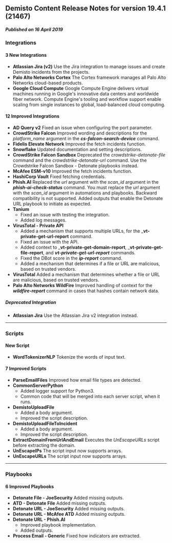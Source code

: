## Demisto Content Release Notes for version 19.4.1 (21467)
##### Published on 16 April 2019
### Integrations

####  3 New Integrations
- __Atlassian Jira (v2)__
Use the Jira integration to manage issues and create Demisto incidents from the projects.
- __Palo Alto Networks Cortex__
The Cortex framework manages all Palo Alto Networks cloud-based products.
- __Google Cloud Compute__
Google Compute Engine delivers virtual machines running in Google's innovative data centers and worldwide fiber network. Compute Engine's tooling and workflow support enable scaling from single instances to global, load-balanced cloud computing.

####  12 Improved Integrations
- __AD Query v2__
Fixed an issue when configuring the port parameter.
- __CrowdStrike Falcon__
Improved wording and descriptions for the _platform_name_ argument in the ___cs-falcon-search-device___ command.
- __Fidelis Elevate Network__
Improved the fetch incidents function.
- __Snowflake__
Updated documentation and setting descriptions.
- __CrowdStrike Falcon Sandbox__
Deprecated the _crowdstrike-detonate-file_ command and the _crowdstrike-detonate-url_ command. Use the Crowdstrike Falcon Sandbox - Detonate playbooks instead.
- __McAfee ESM-v10__
Improved the fetch incidents function.
- __HashiCorp Vault__
Fixed fetching credentials.
- __Phish.AI__
Replaced the _url_ argument with the  _scan_id_ argument in the ___phish-ai-check-status___ command. You must replace the _url_ argument with the _scan_id_ argument in automations and playbooks. Backward compatibility is not supported. Added outputs that enable the Detonate URL playbook to initiate as expected.
- __Tanium__
  - Fixed an issue with testing the integration.
  - Added log messages.
- __VirusTotal - Private API__
  - Added a mechanism that supports multiple URLs, for the ___vt-private-get-url-report__ command.
  - Fixed an issue with the API. 
  - Added context to ___vt-private-get-domain-report__, ___vt-private-get-file-report__, and ___vt-private-get-url-report___ commands.
  - Fixed the DBot score in the ___ip-report___ command. 
  - Added a mechanism that determines if a file or URL are malicious, based on trusted vendors.
- __VirusTotal__
Added a mechanism that determines whether a file or URL are malicious, based on trusted vendors.
- __Palo Alto Networks WildFire__
Improved handling of context for the ___wildfire-report___ command in cases that hashes contain network data.


##### Deprecated Integration
- __Atlassian Jira__
Use the Atlassian Jira v2 integration instead.

---
### Scripts

####  New Script
- __WordTokenizerNLP__
Tokenize the words of input text.

####  7 Improved Scripts
- __ParseEmailFiles__
Improved how email file types are detected.
- __CommonServerPython__
  - Added logger support for Python3.
  - Common code that will be merged into each server script, when it runs.
- __DemistoUploadFile__
  - Added a body argument.
  - Improved the script description.
- __DemistoUploadFileToIncident__
  - Added a body argument.
  - Improved the script description.
- __ExtractDomainFromUrlAndEmail__
Executes the _UnEscapeURLs_ script before extracting the domain.
- __UnEscapeIPs__
The script input now supports arrays.
- __UnEscapeURLs__
The script input now supports arrays.

---
### Playbooks

####  6 Improved Playbooks
- __Detonate File - JoeSecurity__
Added missing outputs.
- __ATD - Detonate File__
Added missing outputs.
- __Detonate URL - JoeSecurity__
Added missing outputs.
- __Detonate URL - McAfee ATD__
Added missing outputs.
- __Detonate URL - Phish.AI__
  - Improved playbook implementation.
  - Added outputs.
- __Process Email - Generic__
Fixed how indicators are extracted.